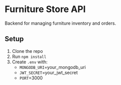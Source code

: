 # Furniture Store API

Backend for managing furniture inventory and orders.

## Setup
1. Clone the repo
2. Run `npm install`
3. Create `.env` with:
    - `MONGODB_URI`=your_mongodb_uri
    - `JWT_SECRET`=your_jwt_secret
    - `PORT`=3000